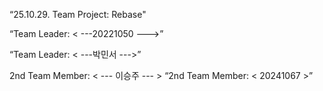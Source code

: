 “25.10.29. Team Project: Rebase"

“Team Leader: < ---20221050 --->”

“Team Leader: < ---박민서 --->”

2nd Team Member: < --- 이승주  --- >
“2nd Team Member: < 20241067 >”
